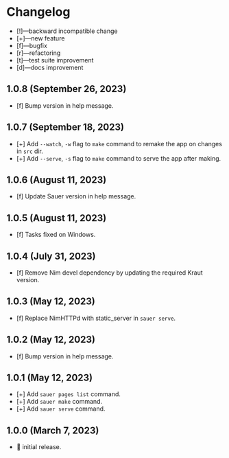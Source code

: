 # Changelog

-   [!]—backward incompatible change
-   [+]—new feature
-   [f]—bugfix
-   [r]—refactoring
-   [t]—test suite improvement
-   [d]—docs improvement


## 1.0.8 (September 26, 2023)

-   [f] Bump version in help message.


## 1.0.7 (September 18, 2023)

-   [+] Add `--watch`, `-w` flag to `make` command to remake the app on changes in `src` dir.
-   [+] Add `--serve`, `-s` flag to `make` command to serve the app after making.


## 1.0.6 (August 11, 2023)

-   [f] Update Sauer version in help message.


## 1.0.5 (August 11, 2023)

-   [f] Tasks fixed on Windows.


## 1.0.4 (July 31, 2023)

-   [f] Remove Nim devel dependency by updating the required Kraut version.


## 1.0.3 (May 12, 2023)

-   [f] Replace NimHTTPd with static_server in `sauer serve`.


## 1.0.2 (May 12, 2023)

-   [f] Bump version in help message.


## 1.0.1 (May 12, 2023)

-   [+] Add `sauer pages list` command.
-   [+] Add `sauer make` command.
-   [+] Add `sauer serve` command.


## 1.0.0 (March 7, 2023)

-   🎉 initial release.

